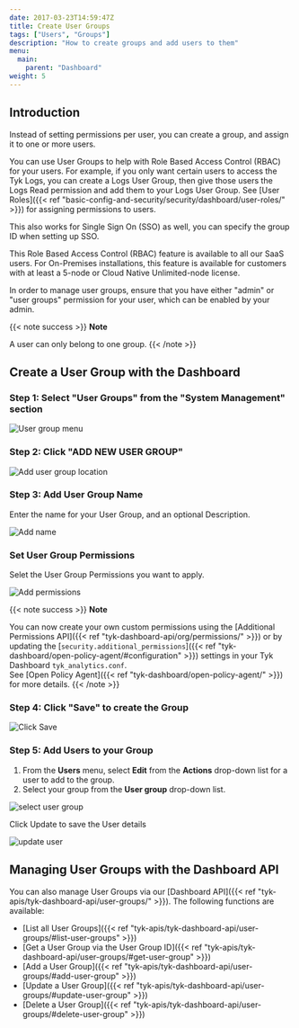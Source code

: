 ```yaml
---
date: 2017-03-23T14:59:47Z
title: Create User Groups
tags: ["Users", "Groups"]
description: "How to create groups and add users to them"
menu:
  main:
    parent: "Dashboard"
weight: 5
---
```


## Introduction

Instead of setting permissions per user, you can create a group, and assign it to one or more users.

You can use User Groups to help with Role Based Access Control (RBAC) for your users. For example, if you only want certain users to access the Tyk Logs, you can create a Logs User Group, then give those users the Logs Read permission and add them to your Logs User Group. See [User Roles]({{< ref "basic-config-and-security/security/dashboard/user-roles/" >}}) for assigning permissions to users.

This also works for Single Sign On (SSO) as well, you can specify the group ID when setting up SSO.

This Role Based Access Control (RBAC) feature is available to all our SaaS users. For On-Premises installations, this feature is available for customers with at least a 5-node or Cloud Native Unlimited-node license.

In order to manage user groups, ensure that you have either "admin" or "user groups" permission for your user, which can be enabled by your admin.

{{< note success >}}
**Note**

A user can only belong to one group.
{{< /note >}}

## Create a User Group with the Dashboard


### Step 1: Select "User Groups" from the "System Management" section

![User group menu](img/2.10/user_groups_menu.png)

### Step 2: Click "ADD NEW USER GROUP"

![Add user group location](img/2.10/add_user_group.png)

### Step 3: Add User Group Name

Enter the name for your User Group, and an optional Description.

![Add name](img/2.10/user_group_details.png)

### Set User Group Permissions

Selet the User Group Permissions you want to apply.

![Add permissions](img/2.10/user_group_permissions.png)

{{< note success >}}
**Note**

You can now create your own custom permissions using the [Additional Permissions API]({{< ref "tyk-dashboard-api/org/permissions/" >}}) or by updating the [`security.additional_permissions`]({{< ref "tyk-dashboard/open-policy-agent/#configuration" >}}) settings in your Tyk Dashboard `tyk_analytics.conf`.
<br/>
See [Open Policy Agent]({{< ref "tyk-dashboard/open-policy-agent/" >}}) for more details.
{{< /note >}}


### Step 4: Click "Save" to create the Group

![Click Save](img/2.10/user_group_save.png)

### Step 5: Add Users to your Group

 1. From the **Users** menu, select **Edit** from the **Actions** drop-down list for a user to add to the group.
 2. Select your group from the **User group** drop-down list.

![select user group](img/2.10/user_select_group.png)

Click Update to save the User details

![update user](img/2.10/user_reset_password.png)

## Managing User Groups with the Dashboard API

You can also manage User Groups via our [Dashboard API]({{< ref "tyk-apis/tyk-dashboard-api/user-groups/" >}}). The following functions are available:

* [List all User Groups]({{< ref "tyk-apis/tyk-dashboard-api/user-groups/#list-user-groups" >}})
* [Get a User Group via the User Group ID]({{< ref "tyk-apis/tyk-dashboard-api/user-groups/#get-user-group" >}})
* [Add a User Group]({{< ref "tyk-apis/tyk-dashboard-api/user-groups/#add-user-group" >}})
* [Update a User Group]({{< ref "tyk-apis/tyk-dashboard-api/user-groups/#update-user-group" >}})
* [Delete a User Group]({{< ref "tyk-apis/tyk-dashboard-api/user-groups/#delete-user-group" >}})